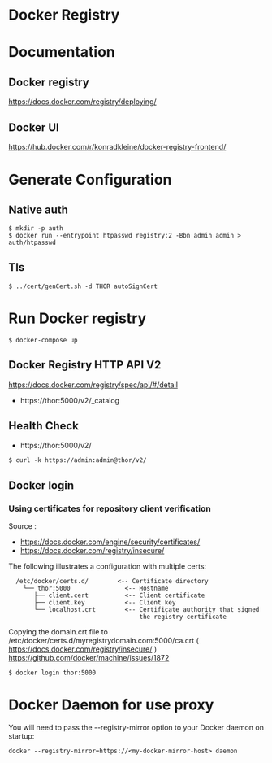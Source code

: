 Docker Registry
===============


# Documentation

## Docker registry
https://docs.docker.com/registry/deploying/

## Docker UI
https://hub.docker.com/r/konradkleine/docker-registry-frontend/


# Generate Configuration

## Native auth
```
$ mkdir -p auth
$ docker run --entrypoint htpasswd registry:2 -Bbn admin admin > auth/htpasswd
```

## Tls 
``` 
$ ../cert/genCert.sh -d THOR autoSignCert 
```
  

# Run Docker registry
```
$ docker-compose up
```

## Docker Registry HTTP API V2
https://docs.docker.com/registry/spec/api/#/detail
* https://thor:5000/v2/_catalog

## Health Check
* https://thor:5000/v2/

```
$ curl -k https://admin:admin@thor/v2/
```

## Docker login
### Using certificates for repository client verification
 Source : 
* https://docs.docker.com/engine/security/certificates/
* https://docs.docker.com/registry/insecure/

The following illustrates a configuration with multiple certs:
```
  /etc/docker/certs.d/        <-- Certificate directory
    └── thor:5000               <-- Hostname
       ├── client.cert          <-- Client certificate
       ├── client.key           <-- Client key
       └── localhost.crt        <-- Certificate authority that signed
                                    the registry certificate
```

Copying the domain.crt file to /etc/docker/certs.d/myregistrydomain.com:5000/ca.crt ( https://docs.docker.com/registry/insecure/ )
https://github.com/docker/machine/issues/1872
```
$ docker login thor:5000
```


# Docker Daemon for use proxy
You will need to pass the --registry-mirror option to your Docker daemon on startup:
```
docker --registry-mirror=https://<my-docker-mirror-host> daemon
```

